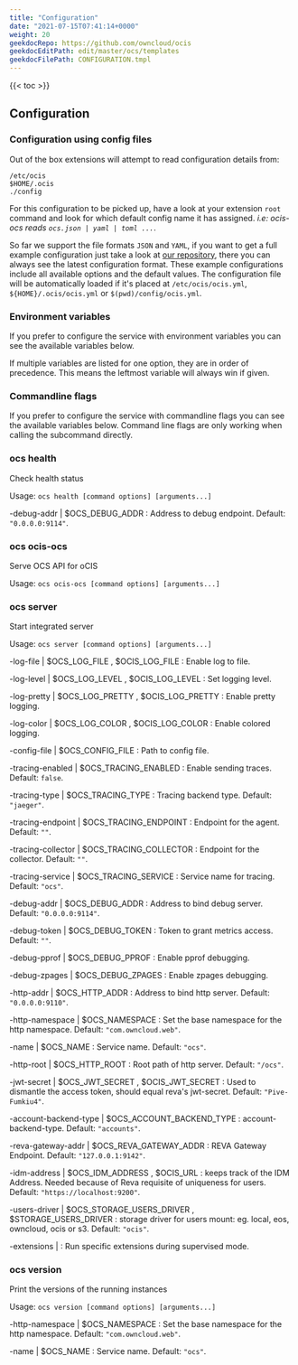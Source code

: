 ```yaml
---
title: "Configuration"
date: "2021-07-15T07:41:14+0000"
weight: 20
geekdocRepo: https://github.com/owncloud/ocis
geekdocEditPath: edit/master/ocs/templates
geekdocFilePath: CONFIGURATION.tmpl
---
```


{{< toc >}}

## Configuration

### Configuration using config files

Out of the box extensions will attempt to read configuration details from:

```console
/etc/ocis
$HOME/.ocis
./config
```

For this configuration to be picked up, have a look at your extension `root` command and look for which default config name it has assigned. *i.e: ocis-ocs reads `ocs.json | yaml | toml ...`*.

So far we support the file formats `JSON` and `YAML`, if you want to get a full example configuration just take a look at [our repository](https://github.com/owncloud/ocis/tree/master/ocs/config), there you can always see the latest configuration format. These example configurations include all available options and the default values. The configuration file will be automatically loaded if it's placed at `/etc/ocis/ocis.yml`, `${HOME}/.ocis/ocis.yml` or `$(pwd)/config/ocis.yml`.

### Environment variables

If you prefer to configure the service with environment variables you can see the available variables below.

If multiple variables are listed for one option, they are in order of precedence. This means the leftmost variable will always win if given.

### Commandline flags

If you prefer to configure the service with commandline flags you can see the available variables below. Command line flags are only working when calling the subcommand directly.

### ocs health

Check health status

Usage: `ocs health [command options] [arguments...]`


-debug-addr |  $OCS_DEBUG_ADDR
: Address to debug endpoint. Default: `"0.0.0.0:9114"`.



























### ocs ocis-ocs

Serve OCS API for oCIS

Usage: `ocs ocis-ocs [command options] [arguments...]`




























### ocs server

Start integrated server

Usage: `ocs server [command options] [arguments...]`



-log-file |  $OCS_LOG_FILE , $OCIS_LOG_FILE
: Enable log to file.


-log-level |  $OCS_LOG_LEVEL , $OCIS_LOG_LEVEL
: Set logging level.


-log-pretty |  $OCS_LOG_PRETTY , $OCIS_LOG_PRETTY
: Enable pretty logging.


-log-color |  $OCS_LOG_COLOR , $OCIS_LOG_COLOR
: Enable colored logging.


-config-file |  $OCS_CONFIG_FILE
: Path to config file.


-tracing-enabled |  $OCS_TRACING_ENABLED
: Enable sending traces. Default: `false`.


-tracing-type |  $OCS_TRACING_TYPE
: Tracing backend type. Default: `"jaeger"`.


-tracing-endpoint |  $OCS_TRACING_ENDPOINT
: Endpoint for the agent. Default: `""`.


-tracing-collector |  $OCS_TRACING_COLLECTOR
: Endpoint for the collector. Default: `""`.


-tracing-service |  $OCS_TRACING_SERVICE
: Service name for tracing. Default: `"ocs"`.


-debug-addr |  $OCS_DEBUG_ADDR
: Address to bind debug server. Default: `"0.0.0.0:9114"`.


-debug-token |  $OCS_DEBUG_TOKEN
: Token to grant metrics access. Default: `""`.


-debug-pprof |  $OCS_DEBUG_PPROF
: Enable pprof debugging.


-debug-zpages |  $OCS_DEBUG_ZPAGES
: Enable zpages debugging.


-http-addr |  $OCS_HTTP_ADDR
: Address to bind http server. Default: `"0.0.0.0:9110"`.


-http-namespace |  $OCS_NAMESPACE
: Set the base namespace for the http namespace. Default: `"com.owncloud.web"`.


-name |  $OCS_NAME
: Service name. Default: `"ocs"`.


-http-root |  $OCS_HTTP_ROOT
: Root path of http server. Default: `"/ocs"`.


-jwt-secret |  $OCS_JWT_SECRET , $OCIS_JWT_SECRET
: Used to dismantle the access token, should equal reva's jwt-secret. Default: `"Pive-Fumkiu4"`.


-account-backend-type |  $OCS_ACCOUNT_BACKEND_TYPE
: account-backend-type. Default: `"accounts"`.


-reva-gateway-addr |  $OCS_REVA_GATEWAY_ADDR
: REVA Gateway Endpoint. Default: `"127.0.0.1:9142"`.


-idm-address |  $OCS_IDM_ADDRESS , $OCIS_URL
: keeps track of the IDM Address. Needed because of Reva requisite of uniqueness for users. Default: `"https://localhost:9200"`.


-users-driver |  $OCS_STORAGE_USERS_DRIVER , $STORAGE_USERS_DRIVER
: storage driver for users mount: eg. local, eos, owncloud, ocis or s3. Default: `"ocis"`.


-extensions | 
: Run specific extensions during supervised mode.



### ocs version

Print the versions of the running instances

Usage: `ocs version [command options] [arguments...]`



























-http-namespace |  $OCS_NAMESPACE
: Set the base namespace for the http namespace. Default: `"com.owncloud.web"`.


-name |  $OCS_NAME
: Service name. Default: `"ocs"`.


